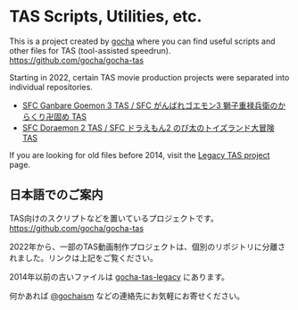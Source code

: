 TAS Scripts, Utilities, etc.
============================

This is a project created by [gocha](https://tasvideos.org/Users/Profile/gocha) where you can find
useful scripts and other files for TAS (tool-assisted speedrun). <https://github.com/gocha/gocha-tas>

Starting in 2022, certain TAS movie production projects were separated into individual repositories.

* [SFC Ganbare Goemon 3 TAS / SFC がんばれゴエモン3 獅子重禄兵衛のからくり卍固め TAS](https://github.com/gocha/sfc-goemon-3-tas)
* [SFC Doraemon 2 TAS / SFC ドラえもん2 のび太のトイズランド大冒険 TAS](https://github.com/gocha/sfc-doraemon-2-tas)

If you are looking for old files before 2014,
visit the [Legacy TAS project](https://github.com/gocha/gocha-tas-legacy) page.

日本語でのご案内
----------------

TAS向けのスクリプトなどを置いているプロジェクトです。 <https://github.com/gocha/gocha-tas>

2022年から、一部のTAS動画制作プロジェクトは、個別のリポジトリに分離されました。リンクは上記をご覧ください。

2014年以前の古いファイルは [gocha-tas-legacy](https://github.com/gocha/gocha-tas-legacy) にあります。

何かあれば [@gochaism](http://twitter.com/gochaism) などの連絡先にお気軽にお寄せください。
